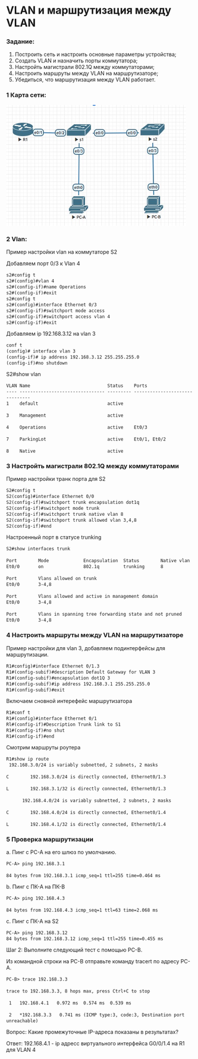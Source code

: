 #  VLAN и маршрутизация между VLAN

###  Задание:

  1. Построить сеть и настроить основные параметры устройства;
  2. Создать VLAN и назначить порты коммутатора;
  3. Настройть магистрали 802.1Q между коммутаторами;
  4. Настроить маршруты между VLAN на маршрутизаторе;
  5. Убедиться, что маршрутизация между VLAN работает.
### 1 Карта сети:

![](netmap.jpg)

### 2 Vlan:
Пример настройки vlan на коммутаторе S2

Добавляем порт 0/3 к Vlan 4
```
s2#config t
s2#(config)#vlan 4
s2#(config-if)#name Operations
s2#(config-if)#exit
s2#config t
s2#(config)#interface Ethernet 0/3
s2#(config-if)#switchport mode access
s2#(config-if)#switchport access vlan 4
s2#(config-if)#exit
```
Добавляем ip 192.168.3.12 на vlan 3
```
conf t
(config)# interface vlan 3
(config-if)# ip address 192.168.3.12 255.255.255.0
(config-if)#no shutdown
```

S2#show vlan
```
VLAN Name                             Status    Ports
---- -------------------------------- --------- -------------------------------
1    default                          active

3    Management                       active

4    Operations                       active    Et0/3

7    ParkingLot                       active    Et0/1, Et0/2

8    Native                           active
```

### 3 Настройть магистрали 802.1Q между коммутаторами

Пример настройки транк порта для S2
```
S2#config t
S2(config)#interface Ethernet 0/0
S2(config-if)#switchport trunk encapsulation dot1q
S2(config-if)#switchport mode trunk
S2(config-if)#switchport trunk native vlan 8
S2(config-if)#switchport trunk allowed vlan 3,4,8
S2(config-if)#end
```
Настроенный порт в статусе trunking
```
S2#show interfaces trunk

Port        Mode             Encapsulation  Status        Native vlan
Et0/0       on               802.1q         trunking      8

Port        Vlans allowed on trunk
Et0/0       3-4,8

Port        Vlans allowed and active in management domain
Et0/0       3-4,8

Port        Vlans in spanning tree forwarding state and not pruned
Et0/0       3-4,8
```

### 4 Настроить маршруты между VLAN на маршрутизаторе
Пример настройки для vlan 3, добавляем подинтерфейсы для маршрутизации.
```
R1#config)#interface Ethernet 0/1.3
R1#(config-subif)#description Default Gateway for VLAN 3
R1#(config-subif)#encapsulation dot1Q 3
R1#(config-subif)#ip address 192.168.3.1 255.255.255.0
R1#(config-subif)#exit
```
Включаем сновной интерефейс маршрутизатора
```
R1#conf t
R1#(config)#interface Ethernet 0/1
Rl#(config-if)#Description Trunk link to S1
R1#(config-if)#no shut
R1#(config-if)#end
```
Смотрим маршруты роутера
```
R1#show ip route 
 192.168.3.0/24 is variably subnetted, 2 subnets, 2 masks
 
C        192.168.3.0/24 is directly connected, Ethernet0/1.3

L        192.168.3.1/32 is directly connected, Ethernet0/1.3

      192.168.4.0/24 is variably subnetted, 2 subnets, 2 masks
      
C        192.168.4.0/24 is directly connected, Ethernet0/1.4

L        192.168.4.1/32 is directly connected, Ethernet0/1.4
```

### 5 Проверка маршрутизации

a. Пинг с PC-A на его шлюз по умолчанию.
```
PC-A> ping 192.168.3.1

84 bytes from 192.168.3.1 icmp_seq=1 ttl=255 time=0.464 ms
```

b. Пинг с ПК-A на ПК-B
```
PC-A> ping 192.168.4.3

84 bytes from 192.168.4.3 icmp_seq=1 ttl=63 time=2.068 ms
```

c. Пинг с ПК-A на S2
```
PC-A> ping 192.168.3.12
84 bytes from 192.168.3.12 icmp_seq=1 ttl=255 time=0.455 ms
```

Шаг 2: Выполните следующий тест с помощью PC-B.

Из командной строки на PC-B отправьте команду tracert по адресу PC-A.
```
PC-B> trace 192.168.3.3

trace to 192.168.3.3, 8 hops max, press Ctrl+C to stop

 1   192.168.4.1   0.972 ms  0.574 ms  0.539 ms
 
 2   *192.168.3.3   0.741 ms (ICMP type:3, code:3, Destination port unreachable)
``` 
Вопрос: Какие промежуточные IP-адреса показаны в результатах?

Ответ: 192.168.4.1 - ip адресс виртуального интерфейса G0/0/1.4 на R1 для VLAN 4
